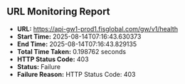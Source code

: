 ## URL Monitoring Report

- **URL:** https://api-gw1-prod1.fisglobal.com/gw/v1/health
- **Start Time:** 2025-08-14T07:16:43.630373
- **End Time:** 2025-08-14T07:16:43.829135
- **Total Time Taken:** 0.198762 seconds
- **HTTP Status Code:** 403
- **Status:** Failure
- **Failure Reason:** HTTP Status Code: 403
